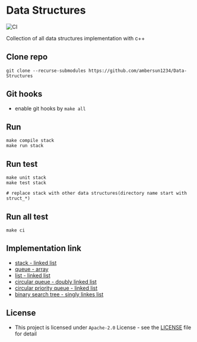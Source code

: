 # Data Structures
![CI](https://github.com/ambersun1234/Data-Structures/workflows/CI/badge.svg?branch=master)

Collection of all data structures implementation with c++

## Clone repo
```=1
git clone --recurse-submodules https://github.com/ambersun1234/Data-Structures
```
## Git hooks
+ enable git hooks by `make all`

## Run
```=1
make compile stack
make run stack
```

## Run test
```=1
make unit stack
make test stack

# replace stack with other data structures(directory name start with struct_*)
```

## Run all test
```=1
make ci
```

## Implementation link
+ [stack - linked list](./struct_stack)
+ [queue - array](./struct_queuea)
+ [list - linked list](./struct_list)
+ [circular queue - doubly linked list](./struct_queue)
+ [circular priority queue - linked list](./struct_queuep)
+ [binary search tree - singly linkes list](./struct_tree)

## License
+ This project is licensed under `Apache-2.0` License - see the [LICENSE](./LICENSE) file for detail
